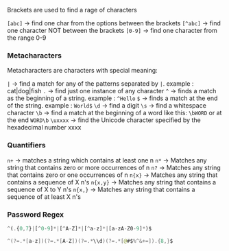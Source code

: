 Brackets are used to find a rage of characters

`[abc]` -> find one char from the options between the brackets
`[^abc]` -> find one character NOT between the brackets
`[0-9]` -> find one character from the range 0-9

### Metacharacters
Metacharacters are characters with special meaning:

`|` -> find a match for any of the patterns separated by `|`. example : cat|dog|fish
`.` -> find just one instance of any character
`^` -> finds a match as the beginning of a string. example : `^Hello`
`$` -> finds a match at the end of the string. example : `World$`
`\d` -> find a digit
`\s` -> find a whitespace character
`\b` -> find a match at the beginning of a word like this: `\bWORD` or at the end `WORD\b`
`\uxxxx` -> find the Unicode character specified by the hexadecimal number xxxx

### Quantifiers
`n+` -> matches a string which contains at least one n
`n*` -> Matches any string that contains zero or more occurrences of n
`n?` -> Matches any string that contains zero or one occurrences of n
`n{x}` -> Matches any string that contains a sequence of X n's
`n{x,y}` -> Matches any string that contains a sequence of X to Y n's
`n{x,}` -> Matches any string that contains a sequence of at least X n's

### Password Regex
```javascript
^(.{0,7}|[^0-9]*|[^A-Z]*|[^a-z]*|[a-zA-Z0-9]*)$
```

``` java
^(?=.*[a-z])(?=.*[A-Z])(?=.*\\d)(?=.*[@#$%^&+=]).{8,}$
```

